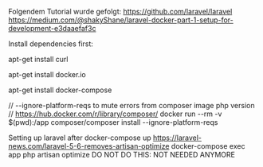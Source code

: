 Folgendem Tutorial wurde gefolgt:
https://github.com/laravel/laravel
https://medium.com/@shakyShane/laravel-docker-part-1-setup-for-development-e3daaefaf3c

Install dependencies first:

apt-get install curl

apt-get install docker.io

apt-get install docker-compose

// --ignore-platform-reqs to mute errors from composer image php version 
// https://hub.docker.com/r/library/composer/
docker run --rm -v $(pwd):/app composer/composer install --ignore-platform-reqs

Setting up laravel after docker-compose up
https://laravel-news.com/laravel-5-6-removes-artisan-optimize
docker-compose exec app php artisan optimize DO NOT DO THIS: NOT NEEDED ANYMORE